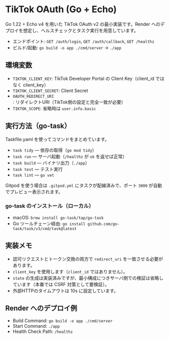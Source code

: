 # TikTok OAuth (Go + Echo)

Go 1.22 + Echo v4 を用いた TikTok OAuth v2 の最小実装です。Render へのデプロイを想定し、ヘルスチェックとタスク実行を用意しています。

- エンドポイント: `GET /auth/login`, `GET /auth/callback`, `GET /healthz`
- ビルド/起動: `go build -o app ./cmd/server` → `./app`

## 環境変数
- `TIKTOK_CLIENT_KEY`: TikTok Developer Portal の Client Key（client_id ではなく client_key）
- `TIKTOK_CLIENT_SECRET`: Client Secret
- `OAUTH_REDIRECT_URI`: リダイレクトURI（TikTok側の設定と完全一致が必要）
- `TIKTOK_SCOPE`: 省略時は `user.info.basic`

## 実行方法（go-task）
Taskfile.yaml を使ってコマンドをまとめています。

- `task tidy` — 依存の取得（`go mod tidy`）
- `task run` — サーバ起動（`/healthz` が `ok` を返せば正常）
- `task build` — バイナリ出力（`./app`）
- `task test` — テスト実行
- `task lint` — `go vet`

Gitpod を使う場合は `.gitpod.yml` にタスクが配線済みで、ポート `3000` が自動でプレビュー表示されます。

### go-task のインストール（ローカル）
- macOS: `brew install go-task/tap/go-task`
- Go ツールチェーン経由: `go install github.com/go-task/task/v3/cmd/task@latest`

## 実装メモ
- 認可リクエストとトークン交換の両方で `redirect_uri` を一致させる必要があります。
- `client_key` を使用します（`client_id` ではありません）。
- `state` の生成は実装済みですが、最小構成につきサーバ側での検証は省略しています（本番では CSRF 対策として要検証）。
- 外部HTTPのタイムアウトは 10s に設定しています。

## Render へのデプロイ例
- Build Command: `go build -o app ./cmd/server`
- Start Command: `./app`
- Health Check Path: `/healthz`
